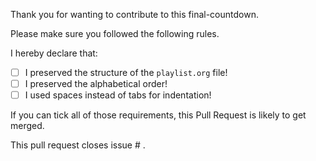Thank you for wanting to contribute to this final-countdown.

Please make sure you followed the following rules.

I hereby declare that:

* [ ] I preserved the structure of the `playlist.org` file!
* [ ] I preserved the alphabetical order!
* [ ] I used spaces instead of tabs for indentation!

If you can tick all of those requirements, this Pull Request is likely to get merged.

This pull request closes issue # .
